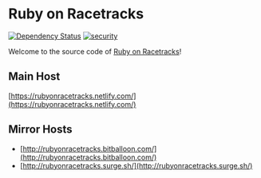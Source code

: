 # Ruby on Racetracks

[![Dependency Status](https://gemnasium.com/badges/github.com/rubyonracetracks/rubyonracetracks-com.svg)](https://gemnasium.com/github.com/rubyonracetracks/rubyonracetracks-com)
[![security](https://hakiri.io/github/rubyonracetracks/rubyonracetracks-com/master.svg)](https://hakiri.io/github/rubyonracetracks/rubyonracetracks-com/master)

Welcome to the source code of [Ruby on Racetracks](http://www.rubyonracetracks.com/)!

## Main Host
[https://rubyonracetracks.netlify.com/](https://rubyonracetracks.netlify.com/)

## Mirror Hosts
* [http://rubyonracetracks.bitballoon.com/](http://rubyonracetracks.bitballoon.com/)
* [http://rubyonracetracks.surge.sh/](http://rubyonracetracks.surge.sh/)

